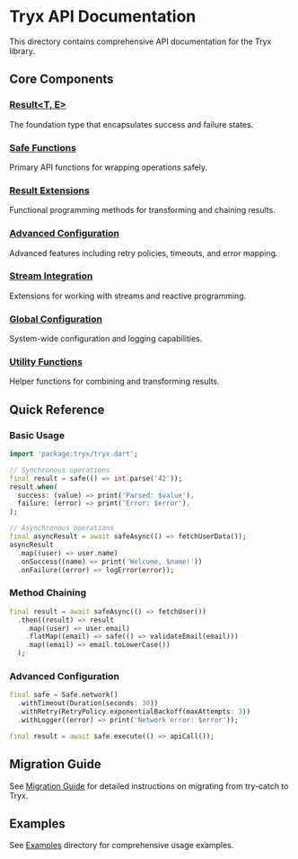# Tryx API Documentation

This directory contains comprehensive API documentation for the Tryx library.

## Core Components

### [Result<T, E>](result.md)

The foundation type that encapsulates success and failure states.

### [Safe Functions](safe_functions.md)

Primary API functions for wrapping operations safely.

### [Result Extensions](result_extensions.md)

Functional programming methods for transforming and chaining results.

### [Advanced Configuration](advanced_config.md)

Advanced features including retry policies, timeouts, and error mapping.

### [Stream Integration](stream_integration.md)

Extensions for working with streams and reactive programming.

### [Global Configuration](global_config.md)

System-wide configuration and logging capabilities.

### [Utility Functions](utilities.md)

Helper functions for combining and transforming results.

## Quick Reference

### Basic Usage

```dart
import 'package:tryx/tryx.dart';

// Synchronous operations
final result = safe(() => int.parse('42'));
result.when(
  success: (value) => print('Parsed: $value'),
  failure: (error) => print('Error: $error'),
);

// Asynchronous operations
final asyncResult = await safeAsync(() => fetchUserData());
asyncResult
  .map((user) => user.name)
  .onSuccess((name) => print('Welcome, $name!'))
  .onFailure((error) => logError(error));
```

### Method Chaining

```dart
final result = await safeAsync(() => fetchUser())
  .then((result) => result
    .map((user) => user.email)
    .flatMap((email) => safe(() => validateEmail(email)))
    .map((email) => email.toLowerCase())
  );
```

### Advanced Configuration

```dart
final safe = Safe.network()
  .withTimeout(Duration(seconds: 30))
  .withRetry(RetryPolicy.exponentialBackoff(maxAttempts: 3))
  .withLogger((error) => print('Network error: $error'));

final result = await safe.execute(() => apiCall());
```

## Migration Guide

See [Migration Guide](../guides/migration.md) for detailed instructions on migrating from try-catch to Tryx.

## Examples

See [Examples](../examples/) directory for comprehensive usage examples.
